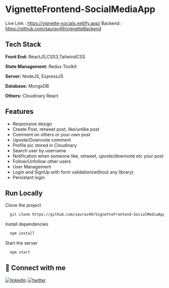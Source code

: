 # VignetteFrontend-SocialMediaApp

Live Link : https://vignette-socials.netlify.app/
Backend : https://github.com/saurav49/vignetteBackend

## Tech Stack

**Front End:** ReactJS,CSS3,TailwindCSS

**State Management:** Redux Toolkit

**Server:** NodeJS, ExpressJS

**Database:** MongoDB

**Others:** Cloudinary React

## Features

- Responsive design
- Create Post, retweet post, like/unlike post
- Comment on others or your own post
- Upvote/Downvote comment
- Profile pic stored in Cloudinary
- Search user by username
- Notification when someone like, retweet, upvote/downvote etc your post
- Follow/Unfollow other users
- User Management
- Login and SignUp with form validation(without any library)
- Persistant login

## Run Locally

Clone the project

```bash
  git clone https://github.com/saurav49/VignetteFrontend-SocialMediaApp.git
```

Install dependencies

```bash
  npm install
```

Start the server

```bash
  npm start
```

## 🔗 Connect with me

[![linkedin](https://img.shields.io/badge/linkedin-0A66C2?style=for-the-badge&logo=linkedin&logoColor=white)](https://www.linkedin.com/in/saurav-biswas-0865b2171/)
[![twitter](https://img.shields.io/badge/twitter-1DA1F2?style=for-the-badge&logo=twitter&logoColor=white)](https://twitter.com/Saurav82381890)
